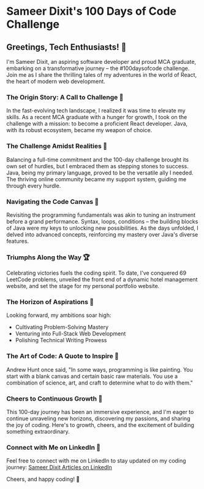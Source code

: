 # Sameer Dixit's 100 Days of Code Challenge

## Greetings, Tech Enthusiasts! 👋

I'm Sameer Dixit, an aspiring software developer and proud MCA graduate, embarking on a transformative journey – the #100daysofcode challenge. Join me as I share the thrilling tales of my adventures in the world of React, the heart of modern web development.

### The Origin Story: A Call to Challenge 🚀

In the fast-evolving tech landscape, I realized it was time to elevate my skills. As a recent MCA graduate with a hunger for growth, I took on the challenge with a mission: to become a proficient React developer. Java, with its robust ecosystem, became my weapon of choice.

### The Challenge Amidst Realities 🤹

Balancing a full-time commitment and the 100-day challenge brought its own set of hurdles, but I embraced them as stepping stones to success. Java, being my primary language, proved to be the versatile ally I needed. The thriving online community became my support system, guiding me through every hurdle.

### Navigating the Code Canvas 🎨

Revisiting the programming fundamentals was akin to tuning an instrument before a grand performance. Syntax, loops, conditions – the building blocks of Java were my keys to unlocking new possibilities. As the days unfolded, I delved into advanced concepts, reinforcing my mastery over Java's diverse features.

### Triumphs Along the Way 🏆

Celebrating victories fuels the coding spirit. To date, I've conquered 69 LeetCode problems, unveiled the front end of a dynamic hotel management website, and set the stage for my personal portfolio website.

### The Horizon of Aspirations 🚀

Looking forward, my ambitions soar high:
- Cultivating Problem-Solving Mastery
- Venturing into Full-Stack Web Development
- Polishing Technical Writing Prowess

### The Art of Code: A Quote to Inspire 🎨

Andrew Hunt once said, "In some ways, programming is like painting. You start with a blank canvas and certain basic raw materials. You use a combination of science, art, and craft to determine what to do with them."

### Cheers to Continuous Growth 🌱

This 100-day journey has been an immersive experience, and I'm eager to continue unraveling new horizons, discovering my passions, and sharing the joy of coding. Here's to growth, cheers, and the excitement of building something extraordinary.

### Connect with Me on LinkedIn 🔗

Feel free to connect with me on LinkedIn to stay updated on my coding journey: [Sameer Dixit Articles on LinkedIn](https://www.linkedin.com/in/sameer-dixit/)

Cheers, and happy coding! 🚀
